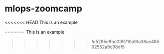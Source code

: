 # mlops-zoomcamp

<<<<<<< HEAD
This is an example

=======
This is an example 
>>>>>>> fe5285e8bc099710a9fa38ae48592552a9c98df5
